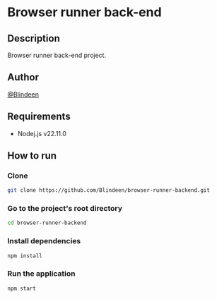 # Browser runner back-end
## Description
Browser runner back-end project.
## Author
[@Blindeen](https://www.github.com/Blindeen)
## Requirements
- Nodej.js v22.11.0
## How to run
### Clone
```bash
git clone https://github.com/Blindeen/browser-runner-backend.git
```
### Go to the project's root directory
```bash
cd browser-runner-backend
```
### Install dependencies
```bash
npm install
```
### Run the application
```bash
npm start
```
